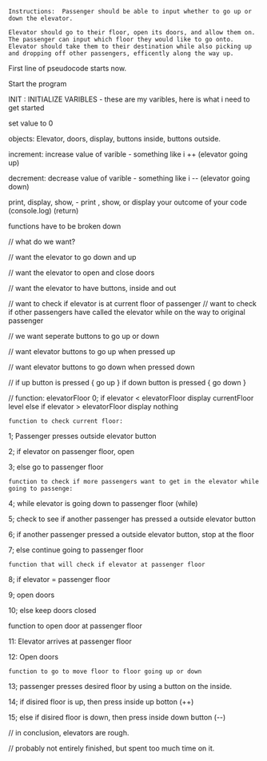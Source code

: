    Instructions:  Passenger should be able to input whether to go up or down the elevator.

    Elevator should go to their floor, open its doors, and allow them on.  The passenger can input which floor they would like to go onto.  Elevator should take them to their destination while also picking up and dropping off other passengers, efficently along the way up.


First line of pseudocode starts now.

Start the program

INIT : INITIALIZE VARIBLES - these are my varibles, here is what i need to get started

set value to 0 

objects: Elevator, doors, display, buttons inside, buttons outside. 

increment: increase value of varible - something like i ++ (elevator going up)

decrement: decrease value of varible - something like i -- (elevator going down)

print, display, show, - print , show, or display your outcome of your code (console.log) (return) 

functions have to be broken down 

// what do we want?

// want the elevator to go down and up

// want the elevator to open and close doors

// want the elevator to have buttons, inside and out

// want to check if elevator is at current floor of passenger
// want to check if other passengers have called the elevator while on the way to original passenger

// we want seperate buttons to go up or down

// want elevator buttons to go up when pressed up

// want elevator buttons to go down when pressed down

// if up button is pressed {
    go up
}
if down button is pressed {
    go down 
}

// 
    function:  elevatorFloor
0; if elevator < elevatorFloor display currentFloor level 
    else if elevator > elevatorFloor display nothing

    function to check current floor:

1; Passenger presses outside elevator button

2; if elevator on passenger floor, open

3; else go to passenger floor

    function to check if more passengers want to get in the elevator while going to passenge: 

4; while elevator is going down to passenger floor (while)

5; check to see if another passenger has pressed a outside elevator button

6; if another passenger pressed a outside elevator button, stop at the floor

7; else continue going to passenger floor

    function that will check if elevator at passenger floor

8; if elevator = passenger floor 

9; open doors 

10; else keep doors closed 

function to open door at passenger floor

11: Elevator arrives at passenger floor

12: Open doors 

    function to go to move floor to floor going up or down

13; passenger presses desired floor by using a button on the inside.

14; if disired floor is up, then press inside up botton  (++)

15; else if disired floor is down, then press inside down button (--)

// in conclusion, elevators are rough. 

// probably not entirely finished, but spent too much time on it. 
